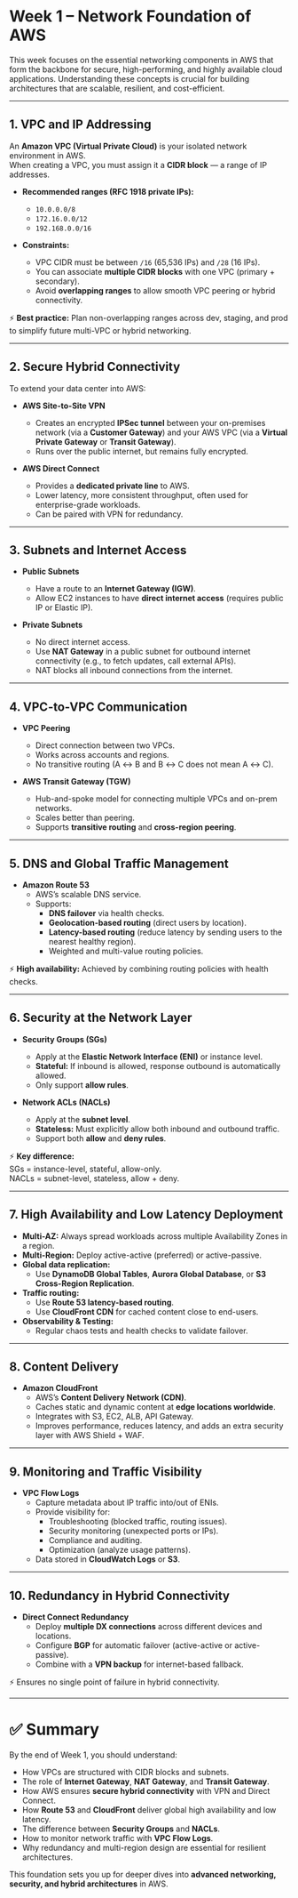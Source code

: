 # Week 1 – Network Foundation of AWS

This week focuses on the essential networking components in AWS that form the backbone for secure, high-performing, and highly available cloud applications. Understanding these concepts is crucial for building architectures that are scalable, resilient, and cost-efficient.

---

## 1. VPC and IP Addressing

An **Amazon VPC (Virtual Private Cloud)** is your isolated network environment in AWS.  
When creating a VPC, you must assign it a **CIDR block** — a range of IP addresses.

- **Recommended ranges (RFC 1918 private IPs):**
  - `10.0.0.0/8`
  - `172.16.0.0/12`
  - `192.168.0.0/16`

- **Constraints:**
  - VPC CIDR must be between `/16` (65,536 IPs) and `/28` (16 IPs).
  - You can associate **multiple CIDR blocks** with one VPC (primary + secondary).
  - Avoid **overlapping ranges** to allow smooth VPC peering or hybrid connectivity.

⚡ **Best practice:** Plan non-overlapping ranges across dev, staging, and prod to simplify future multi-VPC or hybrid networking.

---

## 2. Secure Hybrid Connectivity

To extend your data center into AWS:

- **AWS Site-to-Site VPN**  
  - Creates an encrypted **IPSec tunnel** between your on-premises network (via a **Customer Gateway**) and your AWS VPC (via a **Virtual Private Gateway** or **Transit Gateway**).  
  - Runs over the public internet, but remains fully encrypted.

- **AWS Direct Connect**  
  - Provides a **dedicated private line** to AWS.  
  - Lower latency, more consistent throughput, often used for enterprise-grade workloads.  
  - Can be paired with VPN for redundancy.

---

## 3. Subnets and Internet Access

- **Public Subnets**  
  - Have a route to an **Internet Gateway (IGW)**.  
  - Allow EC2 instances to have **direct internet access** (requires public IP or Elastic IP).

- **Private Subnets**  
  - No direct internet access.  
  - Use **NAT Gateway** in a public subnet for outbound internet connectivity (e.g., to fetch updates, call external APIs).  
  - NAT blocks all inbound connections from the internet.

---

## 4. VPC-to-VPC Communication

- **VPC Peering**
  - Direct connection between two VPCs.  
  - Works across accounts and regions.  
  - No transitive routing (A ↔ B and B ↔ C does not mean A ↔ C).  

- **AWS Transit Gateway (TGW)**
  - Hub-and-spoke model for connecting multiple VPCs and on-prem networks.  
  - Scales better than peering.  
  - Supports **transitive routing** and **cross-region peering**.

---

## 5. DNS and Global Traffic Management

- **Amazon Route 53**
  - AWS’s scalable DNS service.  
  - Supports:
    - **DNS failover** via health checks.  
    - **Geolocation-based routing** (direct users by location).  
    - **Latency-based routing** (reduce latency by sending users to the nearest healthy region).  
    - Weighted and multi-value routing policies.  

⚡ **High availability:** Achieved by combining routing policies with health checks.

---

## 6. Security at the Network Layer

- **Security Groups (SGs)**
  - Apply at the **Elastic Network Interface (ENI)** or instance level.  
  - **Stateful:** If inbound is allowed, response outbound is automatically allowed.  
  - Only support **allow rules**.  

- **Network ACLs (NACLs)**
  - Apply at the **subnet level**.  
  - **Stateless:** Must explicitly allow both inbound and outbound traffic.  
  - Support both **allow** and **deny rules**.  

⚡ **Key difference:**  
SGs = instance-level, stateful, allow-only.  
NACLs = subnet-level, stateless, allow + deny.

---

## 7. High Availability and Low Latency Deployment

- **Multi-AZ:** Always spread workloads across multiple Availability Zones in a region.  
- **Multi-Region:** Deploy active-active (preferred) or active-passive.  
- **Global data replication:**  
  - Use **DynamoDB Global Tables**, **Aurora Global Database**, or **S3 Cross-Region Replication**.  
- **Traffic routing:**  
  - Use **Route 53 latency-based routing**.  
  - Use **CloudFront CDN** for cached content close to end-users.  
- **Observability & Testing:**  
  - Regular chaos tests and health checks to validate failover.

---

## 8. Content Delivery

- **Amazon CloudFront**
  - AWS’s **Content Delivery Network (CDN)**.  
  - Caches static and dynamic content at **edge locations worldwide**.  
  - Integrates with S3, EC2, ALB, API Gateway.  
  - Improves performance, reduces latency, and adds an extra security layer with AWS Shield + WAF.

---

## 9. Monitoring and Traffic Visibility

- **VPC Flow Logs**
  - Capture metadata about IP traffic into/out of ENIs.  
  - Provide visibility for:
    - Troubleshooting (blocked traffic, routing issues).  
    - Security monitoring (unexpected ports or IPs).  
    - Compliance and auditing.  
    - Optimization (analyze usage patterns).  
  - Data stored in **CloudWatch Logs** or **S3**.

---

## 10. Redundancy in Hybrid Connectivity

- **Direct Connect Redundancy**
  - Deploy **multiple DX connections** across different devices and locations.  
  - Configure **BGP** for automatic failover (active-active or active-passive).  
  - Combine with a **VPN backup** for internet-based fallback.  

⚡ Ensures no single point of failure in hybrid connectivity.

---

# ✅ Summary

By the end of Week 1, you should understand:

- How VPCs are structured with CIDR blocks and subnets.  
- The role of **Internet Gateway**, **NAT Gateway**, and **Transit Gateway**.  
- How AWS ensures **secure hybrid connectivity** with VPN and Direct Connect.  
- How **Route 53** and **CloudFront** deliver global high availability and low latency.  
- The difference between **Security Groups** and **NACLs**.  
- How to monitor network traffic with **VPC Flow Logs**.  
- Why redundancy and multi-region design are essential for resilient architectures.  

This foundation sets you up for deeper dives into **advanced networking, security, and hybrid architectures** in AWS.

